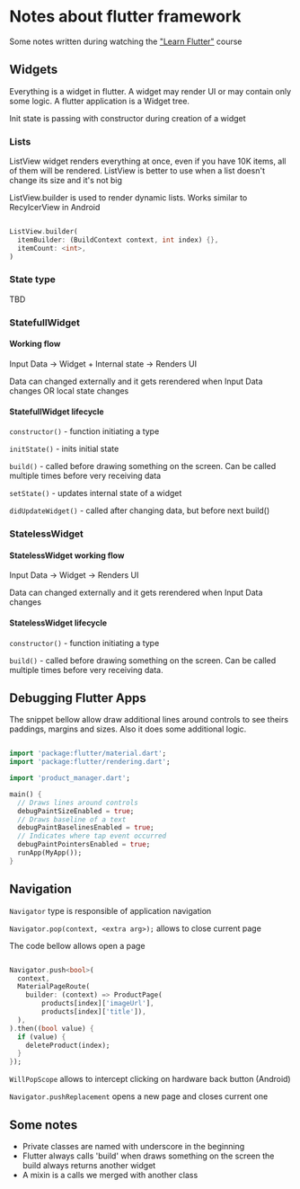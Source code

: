# Notes about flutter framework

Some notes written during watching the ["Learn Flutter"](https://www.udemy.com/learn-flutter-dart-to-build-ios-android-apps/) course

## Widgets

Everything is a widget in flutter. A widget may render UI or may contain only some logic. A flutter application is a Widget tree.

Init state is passing with constructor during creation of a widget

### Lists

ListView widget renders everything at once, even if you have 10K items, all of them will be rendered. ListView is better to use when a list doesn't change its size and it's not big

ListView.builder is used to render dynamic lists. Works similar to RecylcerView in Android

```dart

ListView.builder(
  itemBuilder: (BuildContext context, int index) {},
  itemCount: <int>,
)

```

### State<T> type

TBD

### StatefullWidget

#### Working flow

Input Data -> Widget + Internal state -> Renders UI

Data can changed externally and it gets rerendered when Input Data changes OR local state changes

#### StatefullWidget lifecycle

```constructor()``` - function initiating a type

```initState()``` - inits initial state

```build()``` - called before drawing something on the screen. Can be called multiple times before very receiving data

```setState()``` - updates internal state of a widget

```didUpdateWidget()``` - called after changing data, but before next build()

### StatelessWidget

#### StatelessWidget working flow

Input Data -> Widget -> Renders UI

Data can changed externally and it gets rerendered when Input Data changes

#### StatelessWidget lifecycle

```constructor()``` - function initiating a type

```build()``` - called before drawing something on the screen. Can be called multiple times before very receiving data.

## Debugging Flutter Apps

The snippet bellow allow draw additional lines around controls to see theirs paddings, margins and sizes. Also it does some additional logic.

```dart

import 'package:flutter/material.dart';
import 'package:flutter/rendering.dart';

import 'product_manager.dart';

main() {
  // Draws lines around controls
  debugPaintSizeEnabled = true;
  // Draws baseline of a text
  debugPaintBaselinesEnabled = true;
  // Indicates where tap event occurred
  debugPaintPointersEnabled = true;
  runApp(MyApp());
}

```

## Navigation

```Navigator``` type is responsible of application navigation

```Navigator.pop(context, <extra arg>);``` allows to close current page

The code bellow allows open a page

```dart

Navigator.push<bool>(
  context,
  MaterialPageRoute(
    builder: (context) => ProductPage(
        products[index]['imageUrl'],
        products[index]['title']),
  ),
).then((bool value) {
  if (value) {
    deleteProduct(index);
  }
});

```

```WillPopScope``` allows to intercept clicking on hardware back button (Android)

```Navigator.pushReplacement``` opens a new page and closes current one

## Some notes

- Private classes are named with underscore in the beginning
- Flutter always calls 'build' when draws something on the screen the build always returns another widget
- A mixin is a calls we merged with another class
